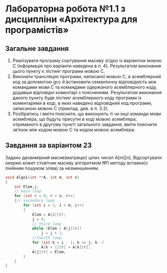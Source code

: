 # Лабораторна робота №1.1 з дисципліни «Архітектура для програмістів»
## Загальне завдання
1. Реалізувати програму сортування масиву згідно із варіантом мовою C (інформація про варіанти наведена в п. 4). Результатом виконання цього пункту є лістинг програми мовою C.
2. Виконати трансляцію програми, написаної мовою C, в асемблерний код за допомогою gcc й встановити семантичну відповідність між командами мови C та командами одержаного асемблерного коду, додавши відповідні коментарі з поясненням. Результатом виконання даного пункту буде лістинг асемблерного коду програми із коментарями в коді, в яких наведено відповідний код програми, записаною мовою C (приклад. див. в п. 3.2).
3. Розібратись і вміти пояснити, що виконують ті чи інші команди мови асемблера, що будуть присутні в коді мовою асемблера, отриманого в другому пункті загального завдання; вміти пояснити зв’язок між кодом мовою С та кодом мовою асемблера.
## Завдання за варіантом 23
Задано двовимірний масив(матрицю) цілих чисел A[m][n]. Відсортувати окермо кожет стовпчик масиву алгоритмом №1 методу вставки(з лінійним пошуком зліва) за незменшенням.
```C
void Algo1(int **A, int m, int n)
{
    int Elem,j;
    // main loop
    for (int r = 0; r < n; r++)
    {// secondary loop
        for (int i = 1; i < m; i++)
        {
            Elem = A[i][r];
            j = 0;
            // third loop
            while (Elem > A[j][r])
                j = j + 1;
            //fourth loop
            for (int k = i - 1; k >= j; k--) 
                A[k + 1][r] = A[k][r];
            A[j][r] = Elem;
        }
    }
}
```
